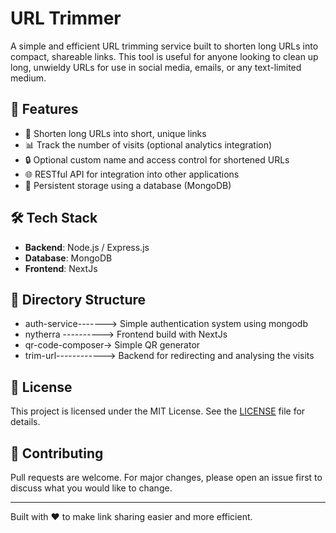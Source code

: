 # URL Trimmer

A simple and efficient URL trimming service built to shorten long URLs into compact, shareable links. This tool is useful for anyone looking to clean up long, unwieldy URLs for use in social media, emails, or any text-limited medium.

## 🚀 Features

- 🔗 Shorten long URLs into short, unique links
- 📊 Track the number of visits (optional analytics integration)
- 🔒 Optional custom name and access control for shortened URLs
- 🌐 RESTful API for integration into other applications
- 💾 Persistent storage using a database (MongoDB)

## 🛠️ Tech Stack

- **Backend**: Node.js / Express.js 
- **Database**: MongoDB
- **Frontend**: NextJs


## 📁 Directory Structure

- auth-service-------> Simple authentication system using mongodb 
- nytherra ----------> Frontend build with NextJs
- qr-code-composer->   Simple QR generator
- trim-url------------> Backend for redirecting and analysing the visits


## 📄 License

This project is licensed under the MIT License. See the [LICENSE](LICENSE) file for details.

## 🙌 Contributing

Pull requests are welcome. For major changes, please open an issue first to discuss what you would like to change.

---

Built with ❤️ to make link sharing easier and more efficient.